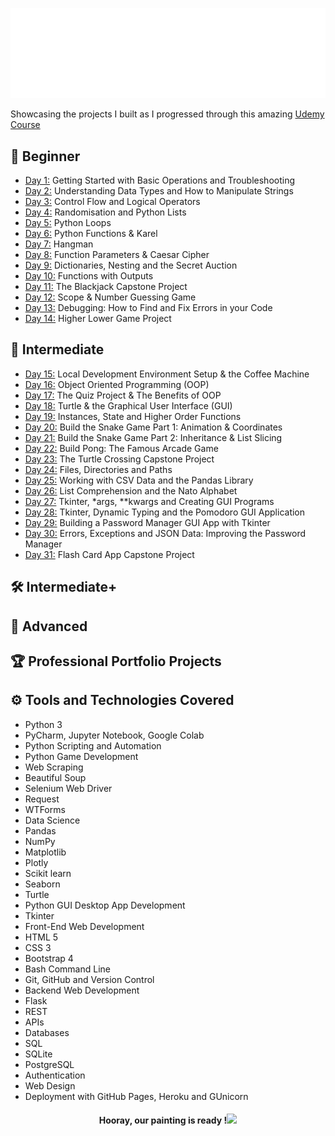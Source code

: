 ![100-days-of-code](gifs/100daysofcode.gif)

Showcasing the projects I built as I progressed through this amazing [Udemy Course](https://www.udemy.com/course/100-days-of-code/)

## 🌱 Beginner 
- [Day 1:](https://github.com/chaitanyakrishnakumar/100daysofcode/tree/main/Day001) Getting Started with Basic Operations and Troubleshooting
- [Day 2:](https://github.com/chaitanyakrishnakumar/100daysofcode/tree/main/Day002) Understanding Data Types and How to Manipulate Strings
- [Day 3:](https://github.com/chaitanyakrishnakumar/100daysofcode/tree/main/Day003) Control Flow and Logical Operators
- [Day 4:](https://github.com/chaitanyakrishnakumar/100daysofcode/tree/main/Day004) Randomisation and Python Lists
- [Day 5:](https://github.com/chaitanyakrishnakumar/100daysofcode/tree/main/Day005) Python Loops
- [Day 6:](https://github.com/chaitanyakrishnakumar/100daysofcode/tree/main/Day006) Python Functions & Karel
- [Day 7:](https://github.com/chaitanyakrishnakumar/100daysofcode/tree/main/Day007) Hangman
- [Day 8:](https://github.com/chaitanyakrishnakumar/100daysofcode/tree/main/Day008) Function Parameters & Caesar Cipher
- [Day 9:](https://github.com/chaitanyakrishnakumar/100daysofcode/tree/main/Day009) Dictionaries, Nesting and the Secret Auction
- [Day 10:](https://github.com/chaitanyakrishnakumar/100daysofcode/tree/main/Day010) Functions with Outputs
- [Day 11:](https://github.com/chaitanyakrishnakumar/100daysofcode/tree/main/Day011) The Blackjack Capstone Project
- [Day 12:](https://github.com/chaitanyakrishnakumar/100daysofcode/tree/main/Day012) Scope & Number Guessing Game
- [Day 13:](https://github.com/chaitanyakrishnakumar/100daysofcode/tree/main/Day013) Debugging: How to Find and Fix Errors in your Code
- [Day 14:](https://github.com/chaitanyakrishnakumar/100daysofcode/tree/main/Day014) Higher Lower Game Project

## 🔬 Intermediate
- [Day 15:](https://github.com/chaitanyakrishnakumar/100daysofcode/tree/main/Day015) Local Development Environment Setup & the Coffee Machine
- [Day 16:](https://github.com/chaitanyakrishnakumar/100daysofcode/tree/main/Day016) Object Oriented Programming (OOP)
- [Day 17:](https://github.com/chaitanyakrishnakumar/100daysofcode/tree/main/Day017) The Quiz Project & The Benefits of OOP
- [Day 18:](https://github.com/chaitanyakrishnakumar/100daysofcode/tree/main/Day018) Turtle & the Graphical User Interface (GUI)
- [Day 19:](https://github.com/chaitanyakrishnakumar/100daysofcode/tree/main/Day019) Instances, State and Higher Order Functions
- [Day 20:](https://github.com/chaitanyakrishnakumar/100daysofcode/tree/main/Day020) Build the Snake Game Part 1: Animation & Coordinates
- [Day 21:](https://github.com/chaitanyakrishnakumar/100daysofcode/tree/main/Day021) Build the Snake Game Part 2: Inheritance & List Slicing
- [Day 22:](https://github.com/chaitanyakrishnakumar/100daysofcode/tree/main/Day022) Build Pong: The Famous Arcade Game
- [Day 23:](https://github.com/chaitanyakrishnakumar/100daysofcode/tree/main/Day023) The Turtle Crossing Capstone Project
- [Day 24:](https://github.com/chaitanyakrishnakumar/100daysofcode/tree/main/Day024) Files, Directories and Paths
- [Day 25:](https://github.com/chaitanyakrishnakumar/100daysofcode/tree/main/Day025) Working with CSV Data and the Pandas Library
- [Day 26:](https://github.com/chaitanyakrishnakumar/100daysofcode/tree/main/Day026) List Comprehension and the Nato Alphabet
- [Day 27:](https://github.com/chaitanyakrishnakumar/100daysofcode/tree/main/Day027) Tkinter, *args, **kwargs and Creating GUI Programs
- [Day 28:](https://github.com/chaitanyakrishnakumar/100daysofcode/tree/main/Day028) Tkinter, Dynamic Typing and the Pomodoro GUI Application
- [Day 29:](https://github.com/chaitanyakrishnakumar/100daysofcode/tree/main/Day029) Building a Password Manager GUI App with Tkinter
- [Day 30:](https://github.com/chaitanyakrishnakumar/100daysofcode/tree/main/Day030) Errors, Exceptions and JSON Data: Improving the Password Manager
- [Day 31:](https://github.com/chaitanyakrishnakumar/100daysofcode/tree/main/Day031) Flash Card App Capstone Project

## 🛠️ Intermediate+
## 🧠 Advanced
## 🏆 Professional Portfolio Projects
## ⚙️ Tools and Technologies Covered
- Python 3
- PyCharm, Jupyter Notebook, Google Colab
- Python Scripting and Automation
- Python Game Development
- Web Scraping
- Beautiful Soup
- Selenium Web Driver
- Request
- WTForms
- Data Science
- Pandas
- NumPy
- Matplotlib
- Plotly
- Scikit learn
- Seaborn
- Turtle
- Python GUI Desktop App Development
- Tkinter
- Front-End Web Development
- HTML 5
- CSS 3
- Bootstrap 4
- Bash Command Line
- Git, GitHub and Version Control
- Backend Web Development
- Flask
- REST
- APIs
- Databases
- SQL
- SQLite
- PostgreSQL
- Authentication
- Web Design
- Deployment with GitHub Pages, Heroku and GUnicorn

<h4 align="center">Hooray, our painting is ready !<img src="https://media2.giphy.com/media/TFNbcscr9JUUigDzrZ/giphy.gif?cid=ecf05e4706b8ssybfzwnhu3hwlqnljx0thbi23qezkue1y2i&rid=giphy.gif&ct=s" width = "50"></h4>


